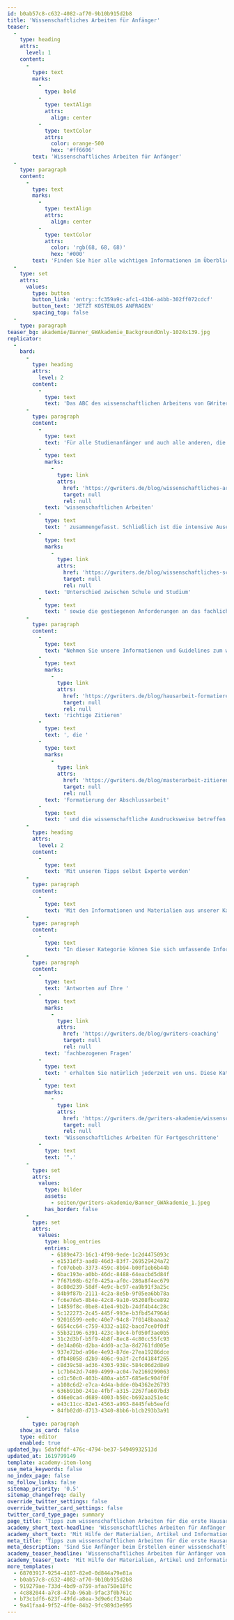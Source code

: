 ```yaml
---
id: b0ab57c8-c632-4082-af70-9b10b915d2b8
title: 'Wissenschaftliches Arbeiten für Anfänger'
teaser:
  -
    type: heading
    attrs:
      level: 1
    content:
      -
        type: text
        marks:
          -
            type: bold
          -
            type: textAlign
            attrs:
              align: center
          -
            type: textColor
            attrs:
              color: orange-500
              hex: '#ff6606'
        text: 'Wissenschaftliches Arbeiten für Anfänger'
  -
    type: paragraph
    content:
      -
        type: text
        marks:
          -
            type: textAlign
            attrs:
              align: center
          -
            type: textColor
            attrs:
              color: 'rgb(68, 68, 68)'
              hex: '#000'
        text: 'Finden Sie hier alle wichtigen Informationen im Überblick. Benötigen Sie weitere Unterstützung?'
  -
    type: set
    attrs:
      values:
        type: button
        button_link: 'entry::fc359a9c-afc1-43b6-a4bb-302ff072cdcf'
        button_text: 'JETZT KOSTENLOS ANFRAGEN'
        spacing_top: false
  -
    type: paragraph
teaser_bg: akademie/Banner_GWAkademie_BackgroundOnly-1024x139.jpg
replicator:
  -
    bard:
      -
        type: heading
        attrs:
          level: 2
        content:
          -
            type: text
            text: 'Das ABC des wissenschaftlichen Arbeitens von GWriters'
      -
        type: paragraph
        content:
          -
            type: text
            text: 'Für alle Studienanfänger und auch alle anderen, die zum ersten mal mit der Disziplin des wissenschaftlichen Arbeitens in Berührung kommen, haben wir in dieser Kategorie unsere Guides, Expertentipps und Tutorial-Videos zum '
          -
            type: text
            marks:
              -
                type: link
                attrs:
                  href: 'https://gwriters.de/blog/wissenschaftliches-arbeiten-regeln/'
                  target: null
                  rel: null
            text: 'wissenschaftlichen Arbeiten'
          -
            type: text
            text: ' zusammengefasst. Schließlich ist die intensive Auseinandersetzung mit der Wissenschaft fast ein Studium für sich und bereits bei den ersten Hausarbeiten machen sich der '
          -
            type: text
            marks:
              -
                type: link
                attrs:
                  href: 'https://gwriters.de/blog/wissenschaftliches-schreiben-fur-schule-und-studium'
                  target: null
                  rel: null
            text: 'Unterschied zwischen Schule und Studium'
          -
            type: text
            text: ' sowie die gestiegenen Anforderungen an das fachliche und methodische Know-How bemerkbar. Wir erklären Ihnen alles Wichtige, was Sie für Ihren Start ins Studium und in die Wissenschaft benötigen.'
      -
        type: paragraph
        content:
          -
            type: text
            text: "Nehmen Sie unsere Informationen und Guidelines zum wissenschaftlichen Arbeiten als Begleiter mit durch Ihr Studium.\_Im Studium werden weitreichende Kenntnisse verlangt, die zum Beispiel die richtigen Argumentationstechniken, das Ziehen und Bewerten von wissenschaftlichen Schlussfolgerungen sowie methodische Aspekte wie das "
          -
            type: text
            marks:
              -
                type: link
                attrs:
                  href: 'https://gwriters.de/blog/hausarbeit-formatieren'
                  target: null
                  rel: null
            text: 'richtige Zitieren'
          -
            type: text
            text: ', die '
          -
            type: text
            marks:
              -
                type: link
                attrs:
                  href: 'https://gwriters.de/blog/masterarbeit-zitieren'
                  target: null
                  rel: null
            text: 'Formatierung der Abschlussarbeit'
          -
            type: text
            text: ' und die wissenschaftliche Ausdrucksweise betreffen. Das wissenschaftliche Schreiben von Grund auf zu lernen und bis ins Detail zu verstehen, ist insbesondere für die Abschlussarbeit, die am Ende eines jeden Studiums bevorsteht, essentiell. Daher ist es sinnvoll und wichtig, sich von Beginn an mit wissenschaftlichen Arbeitstechniken zu befassen, wobei GWriters Ihnen mit allen unseren Informationsmaterialien stets als verlässlicher Partner zur Seite steht.'
      -
        type: heading
        attrs:
          level: 2
        content:
          -
            type: text
            text: 'Mit unseren Tipps selbst Experte werden'
      -
        type: paragraph
        content:
          -
            type: text
            text: 'Mit den Informationen und Materialien aus unserer Kategorie für Anfänger des wissenschaftlichen Arbeitens gelingt Ihnen der Zugang zum wissenschaftlichen Schreiben wesentlich leichter. Vor der Abschlussarbeit sind viele Studenten sehr von der Thematik eingenommen. Die Vorgaben des wissenschaftlichen Schreiben, die allerdings ebenso wichtig sind, können somit schnell einmal in den Hintergrund rücken.'
      -
        type: paragraph
        content:
          -
            type: text
            text: "In dieser Kategorie können Sie sich umfassende Informationen über die Bestandteile einer\_Abschlussarbeit einholen, die Ihnen die notwendigen Grundlagen für das Verfassen Ihrer ersten akademischen Arbeit vermitteln. Alle Teilbereiche sind detailliert aufgelistet, von unseren erfahrenen akademischen Ghostwritern erklärt und für Sie übersichtlich aufgelistet, sodass Sie sich schnell und einfach in genau die Bereiche einarbeiten können, die Ihnen bisher noch Probleme verursacht haben oder gänzlich unbekannt waren."
      -
        type: paragraph
        content:
          -
            type: text
            text: 'Antworten auf Ihre '
          -
            type: text
            marks:
              -
                type: link
                attrs:
                  href: 'https://gwriters.de/blog/gwriters-coaching'
                  target: null
                  rel: null
            text: 'fachbezogenen Fragen'
          -
            type: text
            text: ' erhalten Sie natürlich jederzeit von uns. Diese Kategorie ist für Einsteiger und alle Studenten interessant, die sich noch einmal gewisse Basics ansehen möchten. Ihnen wird dadurch verständlich, auf was es bei den Grundlagen des wissenschaftlichen Schreibens ankommt. Für fortgeschrittene Studenten und Wissenschaftlicher empfehlen wir hingegen unsere nächste Kategorie "'
          -
            type: text
            marks:
              -
                type: link
                attrs:
                  href: 'https://gwriters.de/gwriters-akademie/wissenschaftliches-arbeiten-fortgeschrittene'
                  target: null
                  rel: null
            text: 'Wissenschaftliches Arbeiten für Fortgeschrittene'
          -
            type: text
            text: '".'
      -
        type: set
        attrs:
          values:
            type: bilder
            assets:
              - seiten/gwriters-akademie/Banner_GWAkademie_1.jpeg
            has_border: false
      -
        type: set
        attrs:
          values:
            type: blog_entries
            entries:
              - 6189e473-16c1-4f90-9ede-1c2d4475093c
              - e1531df3-aad8-46d3-83f7-269529424a72
              - fc07ebeb-3373-459c-8b94-b00f1eb6b44b
              - 6bac193e-a0bb-46dc-8488-64eacbd5d84f
              - 7f67b98b-62f0-425a-af0c-280a8f4ec679
              - 8c80d239-58df-4e9c-bc97-ea9b91f3a25c
              - 84b9f87b-2111-4c2a-8e5b-9f05ea6bb78a
              - fc6e7de5-8b4e-42c8-9a10-95208fbce892
              - 14859f8c-0be8-41e4-9b2b-24df4b44c28c
              - 5c122273-2c45-445f-993e-b3fbd547964d
              - 92016599-ee0c-40e7-94c8-7f0148baaaa2
              - 6654cc64-c759-4332-a182-bacd7ce0f0df
              - 55b32196-6391-423c-b9c4-bf050f3ae0b5
              - 31c2d3bf-b5f9-4b8f-8ec8-4c80cc55fc93
              - de34a06b-d2ba-4dd0-ac3a-8d2761fd005e
              - 937e72bd-a96e-4e93-87de-27ea19286dce
              - dfb48058-d2b9-406c-9a3f-2cfd4184f265
              - c8d39c58-ad36-4303-938c-584c06d2d8e9
              - 1c7b042d-7409-4999-ac04-7e2169299063
              - cd1c50c0-403b-480a-ab57-685e6c904f0f
              - a108c6d2-e7ca-4d4a-bdde-0b4362e26793
              - 636b91b0-241e-4fbf-a315-2267fa607bd3
              - d46e0ca4-d689-4003-b50c-b692aa251e4c
              - e43c11cc-82e1-4563-a993-8445feb5eefd
              - 84fb02d0-d713-4340-8bb6-b1cb293b3a91
      -
        type: paragraph
    show_as_card: false
    type: editor
    enabled: true
updated_by: 5dafdfdf-476c-4794-be37-54949932513d
updated_at: 1619799149
template: academy-item-long
use_meta_keywords: false
no_index_page: false
no_follow_links: false
sitemap_priority: '0.5'
sitemap_changefreq: daily
override_twitter_settings: false
override_twitter_card_settings: false
twitter_card_type_page: summary
page_title: 'Tipps zum wissenschaftlichen Arbeiten für die erste Hausarbeit'
academy_short_text-headline: 'Wissenschaftliches Arbeiten für Anfänger von Gwriters'
academy_short_text: 'Mit Hilfe der Materialien, Artikel und Informationen aus unserer GWriters Akademie finden Sie sich schnell in jeden Themenbereich des wissenschaftlichen Schreibens ein. Besonders Anfänger sehen sich bei der ersten Hausarbeit großen Hürden gegenüber. Wir erklären Ihnen alles, was Sie für Ihren Start in ein erfolgreiches akademisches Studium benötigen.'
meta_title: 'Tipps zum wissenschaftlichen Arbeiten für die erste Hausarbeit'
meta_description: 'Sind Sie Anfänger beim Erstellen einer wissenschaftlichen Arbeit? Hier finden Sie alle wichtigen Informationen im Überblick rund und das Thema!'
academy_teaser_headline: 'Wissenschaftliches Arbeiten für Anfänger von Gwriters'
academy_teaser_text: 'Mit Hilfe der Materialien, Artikel und Informationen aus unserer GWriters Akademie finden Sie sich schnell in jeden Themenbereich des wissenschaftlichen Schreibens ein. Besonders Anfänger sehen sich bei der ersten Hausarbeit großen Hürden gegenüber. Wir erklären Ihnen alles, was Sie für Ihren Start in ein erfolgreiches akademisches Studium benötigen.'
more_templates:
  - 68703917-9254-4107-82e0-0d844a79e81a
  - b0ab57c8-c632-4082-af70-9b10b915d2b8
  - 919279ae-733d-4bd9-a759-afaa758e18fc
  - 4c882044-a7c8-47ab-96ab-9fac3f0b761c
  - b73c1df6-623f-49fd-a8ea-3d9e6cf334ab
  - 9a41faa4-9f52-4f0e-84b2-9fc989d3e995
---
```

